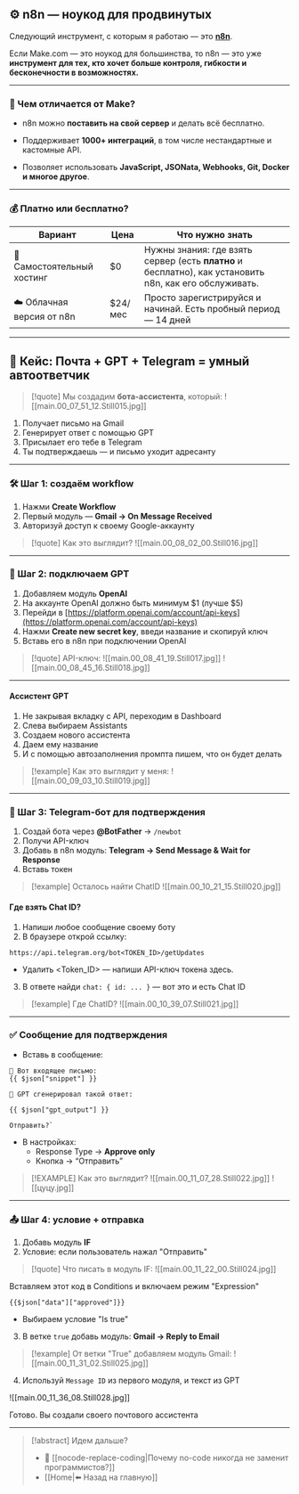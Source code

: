 ## ⚙️ n8n — ноукод для продвинутых

Следующий инструмент, с которым я работаю — это **[n8n](https://n8n.io/)**.

Если Make.com — это ноукод для большинства, то n8n — это уже **инструмент для тех, кто хочет больше контроля, гибкости и бесконечности в возможностях.**

---

### 🧠 Чем отличается от Make?

- n8n можно **поставить на свой сервер** и делать всё бесплатно.
    
- Поддерживает **1000+ интеграций**, в том числе нестандартные и кастомные API.
    
- Позволяет использовать **JavaScript, JSONata, Webhooks, Git, Docker и многое другое**.

---
### 💰 Платно или бесплатно?

| Вариант                    | Цена    | Что нужно знать                                                                                        |
| -------------------------- | ------- | ------------------------------------------------------------------------------------------------------ |
| 🧠 Самостоятельный хостинг | $0      | Нужны знания: где взять сервер (есть **платно** и бесплатно), как установить n8n, как его обслуживать. |
| ☁️ Облачная версия от n8n  | $24/мес | Просто зарегистрируйся и начинай. Есть пробный период — 14 дней                                        |

---
## 🤖 Кейс: Почта + GPT + Telegram = умный автоответчик

>[!quote] Мы создадим **бота-ассистента**, который:
![[main.00_07_51_12.Still015.jpg]]


1. Получает письмо на Gmail
2. Генерирует ответ с помощью GPT
3. Присылает его тебе в Telegram
4. Ты подтверждаешь — и письмо уходит адресанту

---
### 🛠 Шаг 1: создаём workflow

1. Нажми **Create Workflow**
2. Первый модуль — **Gmail → On Message Received**
3. Авторизуй доступ к своему Google-аккаунту

>[!quote] Как это выглядит?
>![[main.00_08_02_00.Still016.jpg]]


---

### 🧠 Шаг 2: подключаем GPT

1. Добавляем модуль **OpenAI**
2. На аккаунте OpenAI должно быть минимум $1 (лучше $5)
3. Перейди в [https://platform.openai.com/account/api-keys](https://platform.openai.com/account/api-keys)
4. Нажми **Create new secret key**, введи название и скопируй ключ
5. Вставь его в n8n при подключении OpenAI

>[!quote] API-ключ:
>![[main.00_08_41_19.Still017.jpg]]
>![[main.00_08_45_16.Still018.jpg]]


---

#### Ассистент GPT

1. Не закрывая вкладку с API, переходим в Dashboard
2. Слева выбираем Assistants
3. Создаем нового ассистента
4. Даем ему название
5. И с помощью автозаполнения промпта пишем, что он будет делать


>[!example] Как это выглядит у меня:
>![[main.00_09_03_10.Still019.jpg]]

---

### 💬 Шаг 3: Telegram-бот для подтверждения

1. Создай бота через **@BotFather** → `/newbot`
2. Получи API-ключ
3. Добавь в n8n модуль: **Telegram → Send Message & Wait for Response**
4. Вставь токен

>[!example] Осталось найти ChatID
![[main.00_10_21_15.Still020.jpg]]
#### Где взять Chat ID?

1. Напиши любое сообщение своему боту
2. В браузере открой ссылку:

```
https://api.telegram.org/bot<TOKEN_ID>/getUpdates
```
- Удалить <Token_ID> — напиши API-ключ токена здесь.

3. В ответе найди `chat: { id: ... }` — вот это и есть Chat ID

>[!example] Где ChatID?
>![[main.00_10_39_07.Still021.jpg]]

---

### ✅ Сообщение для подтверждения

- Вставь в сообщение:


```
📩 Вот входящее письмо: 
{{ $json["snippet"] }}  

🤖 GPT сгенерировал такой ответ: 

{{ $json["gpt_output"] }}  

Отправить?`
```


- В настройках:
    - Response Type → **Approve only**
    - Кнопка → “Отправить”

>[!EXAMPLE] Как это выглядит?
>![[main.00_11_07_28.Still022.jpg]]
>![[цуцу.jpg]]

---

### 📤 Шаг 4: условие + отправка

1. Добавь модуль **IF**
2. Условие: если пользователь нажал "Отправить"

>[!quote] Что писать в модуль IF:
>![[main.00_11_22_00.Still024.jpg]]

Вставляем этот код в Conditions и включаем режим "Expression"
```
{{$json["data"]["approved"]}}
```

- Выбираем условие "Is true"

3. В ветке `true` добавь модуль: **Gmail → Reply to Email**

>[!example] От ветки "True" добавляем модуль Gmail:
>![[main.00_11_31_02.Still025.jpg]]


4. Используй `Message ID` из первого модуля, и текст из GPT

![[main.00_11_36_08.Still028.jpg]]


Готово. Вы создали своего почтового ассистента

----
> [!abstract] Идем дальше?
> - 🧠 [[nocode-replace-coding|Почему no-code никогда не заменит программистов?]]
> - [[Home|⬅️ Назад на главную]]


